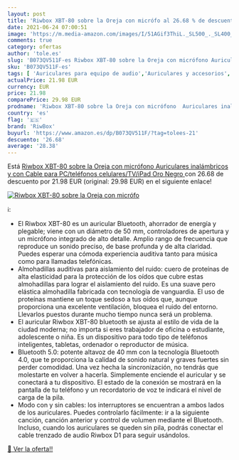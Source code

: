 ```yaml
---
layout: post
title: 'Riwbox XBT-80 sobre la Oreja con micrófo al 26.68 % de descuento'
date: 2021-06-24 07:00:51
image: 'https://m.media-amazon.com/images/I/51AGif3ThiL._SL500_._SL400_.jpg'
comments: true
category: ofertas
author: 'tole.es'
slug: 'B073QV511F-es Riwbox XBT-80 sobre la Oreja con micrófono Auriculares...'
sku: 'B073QV511F-es'
tags: [ 'Auriculares para equipo de audio','Auriculares y accesorios','Electrónica','auriculares','riwbox', ]
actualPrice: 21.98 EUR
currency: EUR
price: 21.98
comparePrice: 29.98 EUR
prodname: 'Riwbox XBT-80 sobre la Oreja con micrófono  Auriculares inalámbricos y con Cable para PC/teléfonos celulares/TV/iPad  Oro Negro '
country: 'es'
flag: '🇪🇸'
brand: 'RiwBox'
buyurl: 'https://www.amazon.es/dp/B073QV511F/?tag=tolees-21'
descuento: '26.68'
average: '28.38'
---
```


Está [Riwbox XBT-80 sobre la Oreja con micrófono  Auriculares inalámbricos y con Cable para PC/teléfonos celulares/TV/iPad  Oro Negro ](https://www.amazon.es/dp/B073QV511F/?tag=tolees-21) con 26.68 de descuento por 21.98 EUR (original: 29.98 EUR) en el siguiente enlace!

[![Riwbox XBT-80 sobre la Oreja con micrófo](https://m.media-amazon.com/images/I/51AGif3ThiL._SL500_._SL400_.jpg)](https://www.amazon.es/dp/B073QV511F/?tag=tolees-21)

ℹ️:

- El Riwbox XBT-80 es un auricular Bluetooth, ahorrador de energía y plegable; viene con un diámetro de 50 mm, controladores de apertura y un micrófono integrado de alto detalle. Amplio rango de frecuencia que reproduce un sonido preciso, de base profunda y de alta claridad. Puedes esperar una cómoda experiencia auditiva tanto para música como para llamadas telefónicas.
- Almohadillas auditivas para aislamiento del ruido: cuero de proteínas de alta elasticidad para la protección de los oídos que cubre estas almohadillas para lograr el aislamiento del ruido. Es una suave pero elástica almohadilla fabricada con tecnología de vanguardia. El uso de proteínas mantiene un toque sedoso a tus oídos que, aunque proporciona una excelente ventilación, bloquea el ruido del entorno. Llevarlos puestos durante mucho tiempo nunca será un problema.
- El auricular Riwbox XBT-80 bluetooth se ajusta al estilo de vida de la ciudad moderna; no importa si eres trabajador de oficina o estudiante, adolescente o niña. Es un dispositivo para todo tipo de teléfonos inteligentes, tabletas, ordenador o reproductor de música.
- Bluetooth 5.0: potente altavoz de 40 mm con la tecnología Bluetooth 4.0, que te proporciona la calidad de sonido natural y graves fuertes sin perder comodidad. Una vez hecha la sincronización, no tendrás que molestarte en volver a hacerla. Simplemente enciende el auricular y se conectará a tu dispositivo. El estado de la conexión se mostrará en la pantalla de tu teléfono y un recordatorio de voz te indicará el nivel de carga de la pila.
- Modo con y sin cables: los interruptores se encuentran a ambos lados de los auriculares. Puedes controlarlo fácilmente: ir a la siguiente canción, canción anterior y control de volumen mediante el Bluetooth. Incluso, cuando los auriculares se queden sin pila, podrás conectar el cable trenzado de audio Riwbox D1 para seguir usándolos.

[🛒 Ver la oferta!!](https://www.amazon.es/dp/B073QV511F/?tag=tolees-21)

